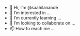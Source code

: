- 👋 Hi, I’m @saahilanande
- 👀 I’m interested in ...
- 🌱 I’m currently learning ...
- 💞️ I’m looking to collaborate on ...
- 📫 How to reach me ...

<!---
saahilanande/saahilanande is a ✨ special ✨ repository because its `README.md` (this file) appears on your GitHub profile.
You can click the Preview link to take a look at your changes.
--->
